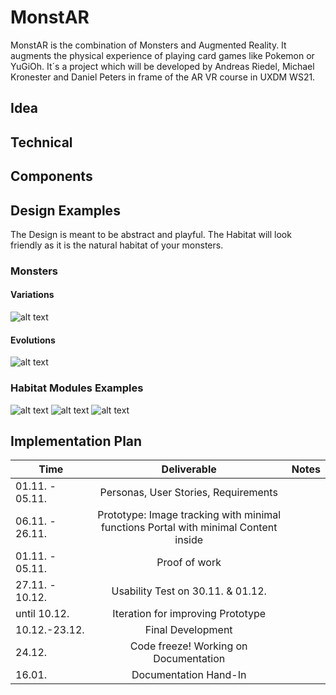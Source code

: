 # MonstAR
MonstAR is the combination of Monsters and Augmented Reality. It augments the physical experience of playing card games like Pokemon or YuGiOh. 
It´s a project which will be developed by Andreas Riedel, Michael Kronester and Daniel Peters in frame of the AR VR course in UXDM WS21.
## Idea

## Technical 

## Components

## Design Examples
The Design is meant to be abstract and playful. The Habitat will look friendly as it is the natural habitat of your monsters.

### Monsters 
#### Variations

![alt text](https://assetstorev1-prd-cdn.unity3d.com/package-screenshot/19555c19-4707-4397-b524-4ced3d50d83b.webp "Asset Example for Monsters Variation")

#### Evolutions
![alt text](https://assetstorev1-prd-cdn.unity3d.com/package-screenshot/6af24812-3c8c-4e76-88ff-cf1784858b79.webp "Asset Example for Monsters Evolution")

### Habitat Modules Examples
![alt text](https://assetstorev1-prd-cdn.unity3d.com/package-screenshot/b46b9a10-e3b1-455b-af2d-9d13f892053e.webp "Asset Example for Enviromental Modules")
![alt text](https://assetstorev1-prd-cdn.unity3d.com/package-screenshot/7602c1f9-0654-4d4d-ad0f-8973c6730388.webp "Asset Example for Enviromental Modules")
![alt text](https://assetstorev1-prd-cdn.unity3d.com/package-screenshot/3c0cc048-a7c3-4cf5-8c08-ad008c13c11e.webp "Asset Example for Enviromental Modules")



## Implementation Plan

| Time     | Deliverable          | Notes |
| ------------- |:-------------:| -----:|
| 01.11. - 05.11.     | Personas, User Stories, Requirements  |  |
| 06.11. - 26.11.     | Prototype: Image tracking with minimal functions Portal with minimal Content inside    |    |
| 01.11. - 05.11. |   Proof of work  |     |
|27.11. - 10.12. |Usability Test on 30.11. & 01.12. ||
|until 10.12.|Iteration for improving Prototype||
|10.12.-23.12.|Final Development||
|24.12.|Code freeze! Working on Documentation||
|16.01.|Documentation Hand-In||
 

 



